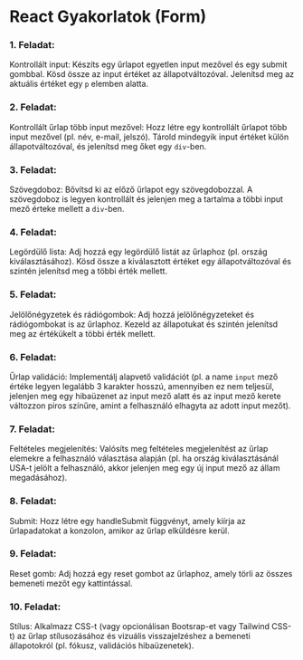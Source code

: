 # React Gyakorlatok (Form)

### 1. Feladat:

Kontrollált input: Készíts egy űrlapot egyetlen input mezővel és egy submit gombbal. Kösd össze az input értéket az állapotváltozóval. Jelenítsd meg az aktuális értéket egy `p` elemben alatta.

### 2. Feladat:

Kontrollált űrlap több input mezővel: Hozz létre egy kontrollált űrlapot több input mezővel (pl. név, e-mail, jelszó). Tárold mindegyik input értéket külön állapotváltozóval, és jelenítsd meg őket egy `div`-ben.

### 3. Feladat:

Szövegdoboz: Bővítsd ki az előző űrlapot egy szövegdobozzal. A szövegdoboz is legyen kontrollált és jelenjen meg a tartalma a többi input mező érteke mellett a `div`-ben.

### 4. Feladat:

Legördülő lista: Adj hozzá egy legördülő listát az űrlaphoz (pl. ország kiválasztásához). Kösd össze a kiválasztott értéket egy állapotváltozóval és szintén jelenítsd meg a többi érték mellett.

### 5. Feladat:

Jelölőnégyzetek és rádiógombok: Adj hozzá jelölőnégyzeteket és rádiógombokat is az űrlaphoz. Kezeld az állapotukat és szintén jelenítsd meg az értékükelt a többi érték mellett.

### 6. Feladat:

Űrlap validáció: Implementálj alapvető validációt (pl. a name `input` mező értéke legyen legalább 3 karakter hosszú, amennyiben ez nem teljesül, jelenjen meg egy hibaüzenet az input mező alatt és az input mező kerete változzon piros színűre, amint a felhasználó elhagyta az adott input mezőt).

### 7. Feladat:

Feltételes megjelenítés: Valósíts meg feltételes megjelenítést az űrlap elemekre a felhasználó választása alapján (pl. ha ország kiválasztásánál USA-t jelölt a felhasználó, akkor jelenjen meg egy új input mező az állam megadásához).

### 8. Feladat:

Submit: Hozz létre egy handleSubmit függvényt, amely kiírja az űrlapadatokat a konzolon, amikor az űrlap elküldésre kerül.

### 9. Feladat:

Reset gomb: Adj hozzá egy reset gombot az űrlaphoz, amely törli az összes bemeneti mezőt egy kattintással.

### 10. Feladat:

Stílus: Alkalmazz CSS-t (vagy opcionálisan Bootsrap-et vagy Tailwind CSS-t) az űrlap stílusozásához és vizuális visszajelzéshez a bemeneti állapotokról (pl. fókusz, validációs hibaüzenetek).
